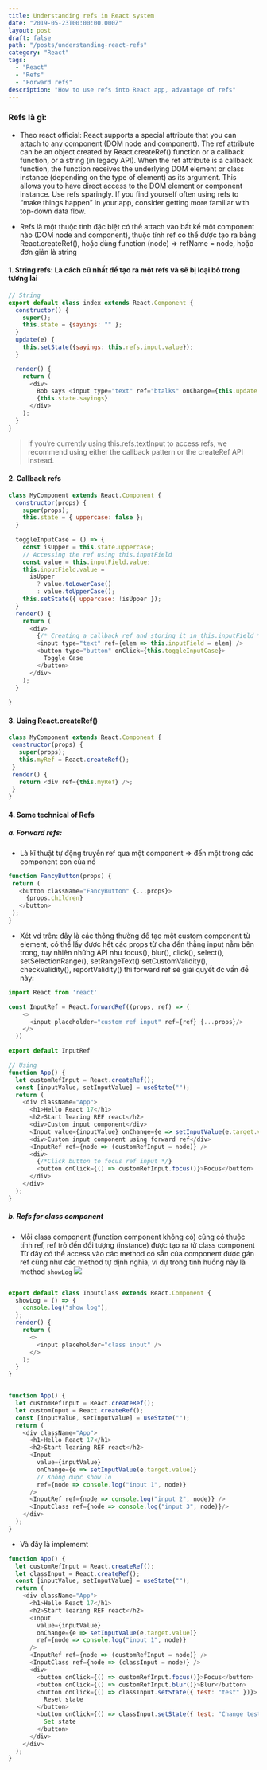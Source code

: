 ```yaml
---
title: Understanding refs in React system
date: "2019-05-23T00:00:00.000Z"
layout: post
draft: false
path: "/posts/understanding-react-refs"
category: "React"
tags:
  - "React"
  - "Refs"
  - "Forward refs"
description: "How to use refs into React app, advantage of refs"
---
```



### Refs là gì:
* Theo react official: React supports a special attribute that you can attach to any component (DOM node and component).
 The ref attribute can be an object created by React.createRef() function or a callback function, or a string (in legacy API).
 When the ref attribute is a callback function, the function receives the underlying DOM element or class instance (depending on the type of element) as its argument.
 This allows you to have direct access to the DOM element or component instance.
 Use refs sparingly. If you find yourself often using refs to “make things happen” in your app, consider getting more familiar with top-down data flow.
 
 * Refs là một thuộc tính đặc biệt có thể attach vào bất kể một component nào (DOM node and component), thuộc tính ref có thể được tạo ra 
 bằng React.createRef(), hoặc dùng function (node) => refName = node, hoặc đơn giản là string
 #### 1. String refs: Là cách cũ nhất để tạo ra một refs và sẽ bị loại bỏ trong tương lai 
 ```javascript
 // String
 export default class index extends React.Component {
   constructor() {
     super();
     this.state = {sayings: "" };
   }
   update(e) {
     this.setState({sayings: this.refs.input.value});
   }
 
   render() {
     return (
       <div>
         Bob says <input type="text" ref="btalks" onChange={this.update.bind(this)} />
         {this.state.sayings}
       </div>
     );
   }
 }
 ```
 >If you’re currently using this.refs.textInput to access refs,
 we recommend using either the callback pattern or the createRef API instead.
 
 #### 2. Callback refs
 ```javascript
 class MyComponent extends React.Component {
   constructor(props) {
     super(props);
     this.state = { uppercase: false };
   }
   
   toggleInputCase = () => {
     const isUpper = this.state.uppercase;
     // Accessing the ref using this.inputField
     const value = this.inputField.value;
     this.inputField.value =
       isUpper
         ? value.toLowerCase()
         : value.toUpperCase();
     this.setState({ uppercase: !isUpper });
   }
   render() {
     return (
       <div>
         {/* Creating a callback ref and storing it in this.inputField */}
         <input type="text" ref={elem => this.inputField = elem} />
         <button type="button" onClick={this.toggleInputCase}>
           Toggle Case
         </button>
       </div>
     );
   }
   
 }
 ```
 
 #### 3. Using React.createRef()
 ```javascript
class MyComponent extends React.Component {
  constructor(props) {
    super(props);
    this.myRef = React.createRef();
  }
  render() {
    return <div ref={this.myRef} />;
  }
}

```
 
 
 #### 4. Some technical of Refs
 ##### a. Forward refs: 
 * Là kĩ thuật tự động truyền ref qua một component => đến một trong các component con của nó
 ```javascript
function FancyButton(props) {
  return (
    <button className="FancyButton" {...props}>
      {props.children}
    </button>
  );
}
```

- Xét vd trên: đây là các thông thường để tạo một custom component từ element, có thể lấy được hết các props từ cha
 đến thằng input nằm bên trong, tuy nhiên những API như focus(), blur(), click(), select(), setSelectionRange(), setRangeText()
 setCustomValidity(), checkValidity(), reportValidity()
thì forward ref sẽ giải quyết đc vấn đề này:

```javascript
import React from 'react'

const InputRef = React.forwardRef((props, ref) => (
    <>
      <input placeholder="custom ref input" ref={ref} {...props}/>
    </>
  ))

export default InputRef

// Using
function App() {
  let customRefInput = React.createRef();
  const [inputValue, setInputValue] = useState("");
  return (
    <div className="App">
      <h1>Hello React 17</h1>
      <h2>Start learing REF react</h2>
      <div>Custom input component</div>
      <Input value={inputValue} onChange={e => setInputValue(e.target.value)} />
      <div>Custom input component using forward ref</div>
      <InputRef ref={node => (customRefInput = node)} />
      <div>
        {/*Click button to focus ref input */}
        <button onClick={() => customRefInput.focus()}>Focus</button>
      </div>
    </div>
  );
}
```
 
##### b. Refs for class component
* Mỗi class component (function component không có) cũng có thuộc tính ref, ref trỏ đến đối tượng (instance)
được tạo ra từ class component
Từ đây có thể access vào các method có sẵn của component được gán ref cũng như các method tự định nghĩa, ví dự trong
tình huống này là method `showLog`
![](./SS_ref2.png)

```javascript

export default class InputClass extends React.Component {
  showLog = () => {
    console.log("show log");
  };
  render() {
    return (
      <>
        <input placeholder="class input" />
      </>
    );
  }
}


function App() {
  let customRefInput = React.createRef();
  let customInput = React.createRef();
  const [inputValue, setInputValue] = useState("");
  return (
    <div className="App">
      <h1>Hello React 17</h1>
      <h2>Start learing REF react</h2>
      <Input
        value={inputValue}
        onChange={e => setInputValue(e.target.value)}
        // Không được show lo
        ref={node => console.log("input 1", node)}
      />
      <InputRef ref={node => console.log("input 2", node)} />
      <InputClass ref={node => console.log("input 3", node)}/>
    </div>
  );
}
```
* Và đây là implememt
```javascript
function App() {
  let customRefInput = React.createRef();
  let classInput = React.createRef();
  const [inputValue, setInputValue] = useState("");
  return (
    <div className="App">
      <h1>Hello React 17</h1>
      <h2>Start learing REF react</h2>
      <Input
        value={inputValue}
        onChange={e => setInputValue(e.target.value)}
        ref={node => console.log("input 1", node)}
      />
      <InputRef ref={node => (customRefInput = node)} />
      <InputClass ref={node => (classInput = node)} />
      <div>
        <button onClick={() => customRefInput.focus()}>Focus</button>
        <button onClick={() => customRefInput.blur()}>Blur</button>
        <button onClick={() => classInput.setState({ test: "test" })}>
          Reset state
        </button>
        <button onClick={() => classInput.setState({ test: "Change test" })}>
          Set state
        </button>
      </div>
    </div>
  );
}
```